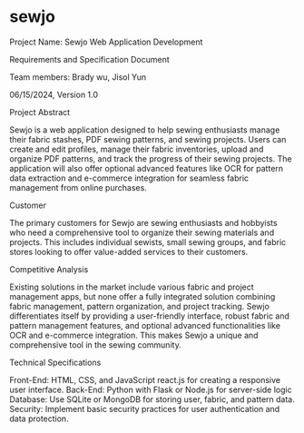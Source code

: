 # sewjo
Project Name: Sewjo Web Application Development

Requirements and Specification Document

Team members:  Brady wu,  Jisol Yun



06/15/2024, Version 1.0





Project Abstract

  Sewjo is a web application designed to help sewing enthusiasts manage their fabric stashes, PDF sewing patterns, and sewing projects. Users can create and edit profiles, manage their fabric inventories, upload and organize PDF patterns, and track the progress of their sewing projects. The application will also offer optional advanced features like OCR for pattern data extraction and e-commerce integration for seamless fabric management from online purchases.





Customer

  The primary customers for Sewjo are sewing enthusiasts and hobbyists who need a comprehensive tool to organize their sewing materials and projects. This includes individual sewists, small sewing groups, and fabric stores looking to offer value-added services to their customers.




Competitive Analysis

  Existing solutions in the market include various fabric and project management apps, but none offer a fully integrated solution combining fabric management, pattern organization, and project tracking. Sewjo differentiates itself by providing a user-friendly interface, robust fabric and pattern management features, and optional advanced functionalities like OCR and e-commerce integration. This makes Sewjo a unique and comprehensive tool in the sewing community.
  
  
  
  

  Technical Specifications

  Front-End: HTML, CSS, and JavaScript react.js for creating a responsive user interface.
Back-End: Python with Flask or Node.js for server-side logic
Database: Use SQLite or MongoDB for storing user, fabric, and pattern data.
Security: Implement basic security practices for user authentication and data protection.

